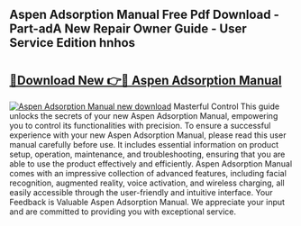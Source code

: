 ## Aspen Adsorption Manual Free Pdf Download - Part-adA New Repair Owner Guide - User Service Edition hnhos

# <h2><a href="http://bc1335.oget.top/?id=Aspen+Adsorption+Manual">🔗Download New 👉🔴 Aspen Adsorption Manual</a></h2>

[![Aspen Adsorption Manual new download](https://i.imgur.com/5g1atiW.png)](http://bc1335.oget.top/?id=Aspen+Adsorption+Manual)
Masterful Control This guide unlocks the secrets of your new Aspen Adsorption Manual, empowering you to control its functionalities with precision. To ensure a successful experience with your new Aspen Adsorption Manual, please read this user manual carefully before use. It includes essential information on product setup, operation, maintenance, and troubleshooting, ensuring that you are able to use the product effectively and efficiently. Aspen Adsorption Manual comes with an impressive collection of advanced features, including facial recognition, augmented reality, voice activation, and wireless charging, all easily accessible through the user-friendly and intuitive interface. Your Feedback is Valuable Aspen Adsorption Manual. We appreciate your input and are committed to providing you with exceptional service.
